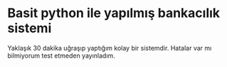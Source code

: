 # Basit python ile yapılmış bankacılık sistemi
Yaklaşık 30 dakika uğraşıp yaptığım kolay bir sistemdir. Hatalar var mı bilmiyorum test etmeden yayınladım.
